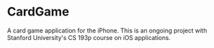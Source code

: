 CardGame
========

A card game application for the iPhone. This is an ongoing project with Stanford University's CS 193p course on iOS applications.
